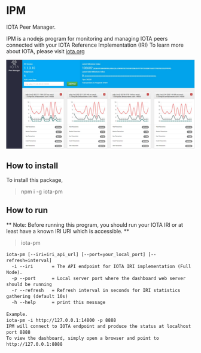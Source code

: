 # IPM
IOTA Peer Manager. 

IPM is a nodejs program for monitoring and managing IOTA peers connected with your IOTA Reference Implementation (IRI)
To learn more about IOTA, please visit [iota.org](http://iota.org)


![IPM snapshot](/public/img/ipm.jpg)

## How to install

To install this package, 

> npm i -g iota-pm

## How to run

** Note: Before running this program, you should run your IOTA IRI or at least have a known IRI URI which is accessible. **

> iota-pm 

```
iota-pm [--iri=iri_api_url] [--port=your_local_port] [--refresh=interval]
  -i --iri       = The API endpoint for IOTA IRI implementation (Full Node). 
  -p --port      = Local server port where the dashboard web server should be running
  -r --refresh   = Refresh interval in seconds for IRI statistics gathering (default 10s)
  -h --help      = print this message
            
Example.
iota-pm -i http://127.0.0.1:14800 -p 8888
IPM will connect to IOTA endpoint and produce the status at localhost port 8888
To view the dashboard, simply open a browser and point to http://127.0.0.1:8888

``` 



